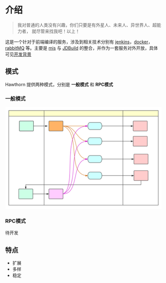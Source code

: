 # 介绍

> 我对普通的人类没有兴趣，你们只要是有外星人、未来人、异世界人、超能力者， 就尽管来找我吧！以上！

这是一个针对于前端编译的服务，涉及到相关技术分别有 [jenkins](https://jenkins.io/)，[docker](https://www.docker.com/)，[rabbitMQ](https://www.rabbitmq.com/) 等。主要是 [mis](http://mis.jiedaibao.com/) 与 [JDBuild](http://wiki.jdb-dev.com/pages/viewpage.action?pageId=49190604) 的整合，并作为一套服务对外开放，具体可见[开发背景](background.md)

## 模式

Hawthorn 提供两种模式，分别是 **一般模式** 和 **RPC模式**

### 一般模式

![general](_images/hawthorn.svg)

### RPC模式

待开发

## 特点

- 扩展
- 多样
- 稳定
